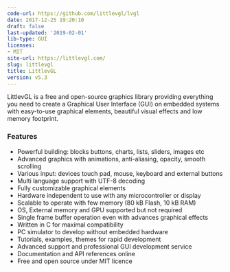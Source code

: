 ```yaml
---
code-url: https://github.com/littlevgl/lvgl
date: 2017-12-25 19:20:10
draft: false
last-updated: '2019-02-01'
lib-type: GUI
licenses:
- MIT
site-url: https://littlevgl.com/
slug: littlevgl
title: LittlevGL
version: v5.3
---
```

LittlevGL is a free and open-source graphics library providing everything you need to create a Graphical User Interface (GUI) on embedded systems with easy-to-use graphical elements, beautiful visual effects and low memory footprint.

<!--more-->

### Features
- Powerful building: blocks buttons, charts, lists, sliders, images etc
- Advanced graphics with animations, anti-aliasing, opacity, smooth scrolling
- Various input: devices touch pad, mouse, keyboard and external buttons
- Multi language support with UTF-8 decoding
- Fully customizable graphical elements
- Hardware independent to use with any microcontroller or display
- Scalable to operate with few memory (80 kB Flash, 10 kB RAM)
- OS, External memory and GPU supported but not required
- Single frame buffer operation even with advances graphical effects
- Written in C for maximal compatibility
- PC simulator to develop without embedded hardware
- Tutorials, examples, themes for rapid development
- Advanced support and professional GUI development service
- Documentation and API references online
- Free and open source under MIT licence
